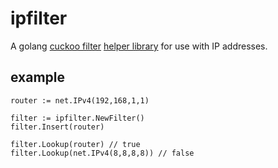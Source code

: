 # ipfilter

A golang [cuckoo filter](https://www.cs.cmu.edu/~dga/papers/cuckoo-conext2014.pdf) [helper library](https://github.com/seiflotfy/cuckoofilter) for use with IP addresses.

## example
```
router := net.IPv4(192,168,1,1)

filter := ipfilter.NewFilter()
filter.Insert(router)

filter.Lookup(router) // true
filter.Lookup(net.IPv4(8,8,8,8)) // false
```
